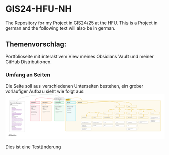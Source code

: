 # GIS24-HFU-NH
The Repository for my Project in GIS24/25 at the HFU. This is a Project in german and the following text will also be in german.

## Themenvorschlag:
Portfolioseite mit interaktivem View meines Obsidians Vault und meiner GitHub Distributionen.

### Umfang an Seiten
Die Seite soll aus verschiedenen Unterseiten bestehen, ein grober vorläufiger Aufbau sieht wie folgt aus:
![vorläufiger Aufbau](https://github.com/Bibs628/GIS24-HFU-NH/blob/main/Projektidee%20GIS.png) 

Dies ist eine Teständerung